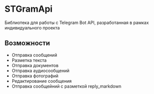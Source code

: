 # STGramApi
Библиотека для работы с Telegram Bot API, разработанная в рамках индивидуального проекта

## Возможности
- Отправка сообщений
- Разметка текста
- Отправка документов
- Отправка аудиосообщений
- Отправка фотографий
- Редактирование сообщения
- Отправка сообщейний с разметкой reply_markdown
